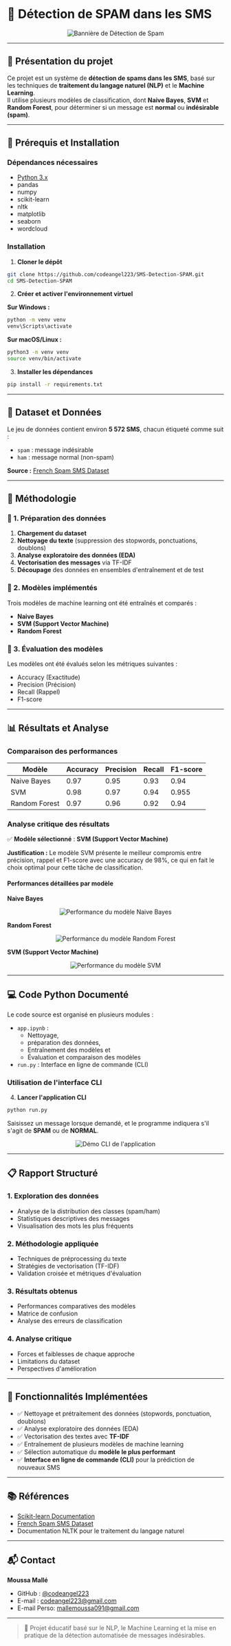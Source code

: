 # 📩 Détection de SPAM dans les SMS

<!-- IMAGE D'EN-TÊTE -->
<p align="center">
  <img src="Images/SPAM-DETECTION.png" alt="Bannière de Détection de Spam"/>
</p>

---

## 📌 Présentation du projet

Ce projet est un système de **détection de spams dans les SMS**, basé sur les techniques de **traitement du langage naturel (NLP)** et le **Machine Learning**.  
Il utilise plusieurs modèles de classification, dont **Naive Bayes**, **SVM** et **Random Forest**, pour déterminer si un message est **normal** ou **indésirable (spam)**.

---

## 🧰 Prérequis et Installation

### Dépendances nécessaires
- [Python 3.x](https://www.python.org/downloads/)
- pandas
- numpy
- scikit-learn
- nltk
- matplotlib
- seaborn
- wordcloud

### Installation

1. **Cloner le dépôt**
```bash
git clone https://github.com/codeangel223/SMS-Detection-SPAM.git
cd SMS-Detection-SPAM
```

2. **Créer et activer l'environnement virtuel**

**Sur Windows :**
```bash
python -m venv venv
venv\Scripts\activate
```

**Sur macOS/Linux :**
```bash
python3 -m venv venv
source venv/bin/activate
```

3. **Installer les dépendances**
```bash
pip install -r requirements.txt
```

---

## 📂 Dataset et Données

Le jeu de données contient environ **5 572 SMS**, chacun étiqueté comme suit :

- `spam` : message indésirable
- `ham` : message normal (non-spam)

**Source :** [French Spam SMS Dataset](https://www.kaggle.com/datasets/rajnathpatel/multilingual-spam-data?utm_source=chatgpt.com)

---

## 🔬 Méthodologie

### 🔹 1. Préparation des données
1. **Chargement du dataset**
2. **Nettoyage du texte** (suppression des stopwords, ponctuations, doublons)
3. **Analyse exploratoire des données (EDA)**
4. **Vectorisation des messages** via TF-IDF
5. **Découpage** des données en ensembles d'entraînement et de test

### 🔹 2. Modèles implémentés
Trois modèles de machine learning ont été entraînés et comparés :
- **Naive Bayes**
- **SVM (Support Vector Machine)**
- **Random Forest**

### 🔹 3. Évaluation des modèles
Les modèles ont été évalués selon les métriques suivantes :
- Accuracy (Exactitude)
- Precision (Précision)
- Recall (Rappel)
- F1-score

---

## 📊 Résultats et Analyse

### Comparaison des performances

| Modèle                | Accuracy | Precision | Recall | F1-score |
| --------------------- | -------- | --------- | ------ | -------- |
| Naive Bayes           | 0.97     | 0.95      | 0.93   | 0.94     |
| SVM                   | 0.98     | 0.97      | 0.94   | 0.955    |
| Random Forest         | 0.97     | 0.96      | 0.92   | 0.94     |

### Analyse critique des résultats

✅ **Modèle sélectionné** : **SVM (Support Vector Machine)**

**Justification :** Le modèle SVM présente le meilleur compromis entre précision, rappel et F1-score avec une accuracy de 98%, ce qui en fait le choix optimal pour cette tâche de classification.

#### Performances détaillées par modèle

**Naive Bayes**
<p align="center">
  <img src="Images/naives-bayes-perf.png" alt="Performance du modèle Naive Bayes"/>
</p>

**Random Forest**
<p align="center">
  <img src="Images/random-forest-perf.png" alt="Performance du modèle Random Forest"/>
</p>

**SVM (Support Vector Machine)**
<p align="center">
  <img src="Images/svm-perf.png" alt="Performance du modèle SVM"/>
</p>

---

## 💻 Code Python Documenté

Le code source est organisé en plusieurs modules :

- `app.ipynb` : 
  - Nettoyage, 
  - préparation des données, 
  - Entraînement des modèles et 
  - Évaluation et comparaison des modèles
- `run.py` : Interface en ligne de commande (CLI)

### Utilisation de l'interface CLI

4. **Lancer l'application CLI**
```bash
python run.py
```

Saisissez un message lorsque demandé, et le programme indiquera s'il s'agit de **SPAM** ou de **NORMAL**.

<p align="center">
  <img src="Images/cli_apptest.png" alt="Démo CLI de l'application"/>
</p>

---

## 📋 Rapport Structuré

### 1. Exploration des données
- Analyse de la distribution des classes (spam/ham)
- Statistiques descriptives des messages
- Visualisation des mots les plus fréquents

### 2. Méthodologie appliquée
- Techniques de préprocessing du texte
- Stratégies de vectorisation (TF-IDF)
- Validation croisée et métriques d'évaluation

### 3. Résultats obtenus
- Performances comparatives des modèles
- Matrice de confusion
- Analyse des erreurs de classification

### 4. Analyse critique
- Forces et faiblesses de chaque approche
- Limitations du dataset
- Perspectives d'amélioration

---

## 🔄 Fonctionnalités Implémentées

- ✅ Nettoyage et prétraitement des données (stopwords, ponctuation, doublons)
- ✅ Analyse exploratoire des données (EDA)
- ✅ Vectorisation des textes avec **TF-IDF**
- ✅ Entraînement de plusieurs modèles de machine learning
- ✅ Sélection automatique du **modèle le plus performant**
- ✅ **Interface en ligne de commande (CLI)** pour la prédiction de nouveaux SMS

---

## 📚 Références

- [Scikit-learn Documentation](https://scikit-learn.org/stable/tutorial/text_analytics/working_with_text_data.html)
- [French Spam SMS Dataset](https://www.kaggle.com/datasets/rajnathpatel/multilingual-spam-data?utm_source=chatgpt.com)
- Documentation NLTK pour le traitement du langage naturel

---

## 📬 Contact

**Moussa Mallé**

- GitHub : [@codeangel223](https://github.com/codeangel223)
- E-mail : [codeangel223@gmail.com](mailto:codeangel223@gmail.com)
- E-mail Perso: [mallemoussa091@gmail.com](mailto:mallemoussa091@gmail.com)

---

> 🧠 Projet éducatif basé sur le NLP, le Machine Learning et la mise en pratique de la détection automatisée de messages indésirables.
